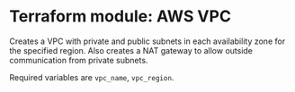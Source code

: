 # Terraform module: AWS VPC

Creates a VPC with private and public subnets in each availability zone for the specified region.  Also creates a NAT gateway to allow outside communication from private subnets.

Required variables are `vpc_name`, `vpc_region`.
